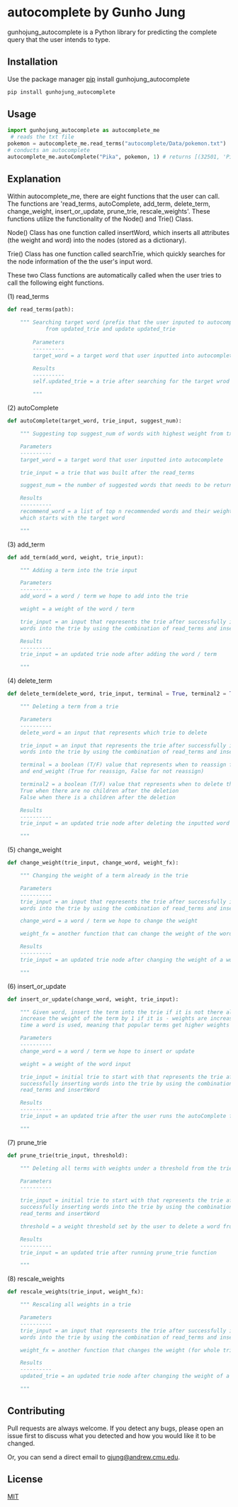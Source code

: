 # autocomplete by Gunho Jung
gunhojung_autocomplete is a Python library for predicting the complete query 
that the user intends to type.

## Installation
Use the package manager [pip](https://pip.pypa.io/en/stable/) install gunhojung_autocomplete

```bash
pip install gunhojung_autocomplete
```

## Usage

```python
import gunhojung_autocomplete as autocomplete_me
 # reads the txt file
pokemon = autocomplete_me.read_terms("autocomplete/Data/pokemon.txt")
# conducts an autocomplete 
autocomplete_me.autoComplete("Pika", pokemon, 1) # returns [(32501, 'Pikachu')]
```

## Explanation
Within autocomplete_me, there are eight functions that the user can call. The 
functions are 'read_terms, autoComplete, add_term, delete_term, change_weight, 
insert_or_update, prune_trie, rescale_weights'. These functions utilize 
the functionality of the Node() and Trie() Class. 

Node() Class has one function called insertWord, which inserts all attributes
(the weight and word) into the nodes (stored as a dictionary).

Trie() Class has one function called searchTrie, which quickly searches for the
node information of the the user's input word.

These two Class functions are automatically called when the user tries to call
the following eight functions.

(1) read_terms

```python
def read_terms(path):
    
    """ Searching target word (prefix that the user inputed to autocomplete)
            from updated_trie and update updated_trie
        
        Parameters
        ----------
        target_word = a target word that user inputted into autocomplete

        Results
        ----------
        self.updated_trie = a trie after searching for the target wrod

        """
```

(2) autoComplete

```python
def autoComplete(target_word, trie_input, suggest_num):

    """ Suggesting top suggest_num of words with highest weight from txt file

    Parameters
    ----------
    target_word = a target word that user inputted into autocomplete

    trie_input = a trie that was built after the read_terms

    suggest_num = the number of suggested words that needs to be returned

    Results
    ----------
    recommend_word = a list of top n recommended words and their weights,
    which starts with the target word

    """
```

(3) add_term

```python
def add_term(add_word, weight, trie_input):

    """ Adding a term into the trie input

    Parameters
    ----------
    add_word = a word / term we hope to add into the trie

    weight = a weight of the word / term

    trie_input = an input that represents the trie after successfully inserting
    words into the trie by using the combination of read_terms and insertWord

    Results
    ----------
    trie_input = an updated trie node after adding the word / term

    """
```

(4) delete_term

```python
def delete_term(delete_word, trie_input, terminal = True, terminal2 = True):

    """ Deleting a term from a trie

    Parameters
    ----------
    delete_word = an input that represents which trie to delete

    trie_input = an input that represents the trie after successfully inserting
    words into the trie by using the combination of read_terms and insertWord

    terminal = a boolean (T/F) value that represents when to reassign full_word
    and end_weight (True for reassign, False for not reassign)

    terminal2 = a boolean (T/F) value that represents when to delete the node
    True when there are no children after the deletion
    False when there is a children after the deletion

    Results
    ----------
    trie_input = an updated trie node after deleting the inputted word / term

    """
```

(5) change_weight

```python
def change_weight(trie_input, change_word, weight_fx):

    """ Changing the weight of a term already in the trie

    Parameters
    ----------
    trie_input = an input that represents the trie after successfully inserting
    words into the trie by using the combination of read_terms and insertWord

    change_word = a word / term we hope to change the weight

    weight_fx = another function that can change the weight of the word

    Results
    ----------
    trie_input = an updated trie node after changing the weight of a word

    """
```

(6) insert_or_update

```python
def insert_or_update(change_word, weight, trie_input):

    """ Given word, insert the term into the trie if it is not there already, or
    increase the weight of the term by 1 if it is - weights are increased every
    time a word is used, meaning that popular terms get higher weights

    Parameters
    ----------
    change_word = a word / term we hope to insert or update

    weight = a weight of the word input

    trie_input = initial trie to start with that represents the trie after
    successfully inserting words into the trie by using the combination of
    read_terms and insertWord

    Results
    ----------
    trie_input = an updated trie after the user runs the autoComplete function

    """
```

(7) prune_trie

```python
def prune_trie(trie_input, threshold):

    """ Deleting all terms with weights under a threshold from the trie_input

    Parameters
    ----------

    trie_input = initial trie to start with that represents the trie after
    successfully inserting words into the trie by using the combination of
    read_terms and insertWord

    threshold = a weight threshold set by the user to delete a word from a trie

    Results
    ----------
    trie_input = an updated trie after running prune_trie function

    """
```

(8) rescale_weights

```python
def rescale_weights(trie_input, weight_fx):

    """ Rescaling all weights in a trie

    Parameters
    ----------
    trie_input = an input that represents the trie after successfully inserting
    words into the trie by using the combination of read_terms and insertWord

    weight_fx = another function that changes the weight (for whole trie)

    Results
    ----------
    updated_trie = an updated trie node after changing the weight of a word

    """
```

## Contributing

Pull requests are always welcome. If you detect any bugs, please open an issue
first to discuss what you detected and how you would like it to be changed.

Or, you can send a direct email to gjung@andrew.cmu.edu.

## License
[MIT](https://choosealicense.com/licenses/mit/)